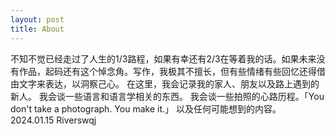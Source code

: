 ```yaml
---
layout: post
title: About
---
```

不知不觉已经走过了人生的1/3路程，如果有幸还有2/3在等着我的话。如果未来没有作品，起码还有这个悼念角。写作，我极其不擅长，但有些情绪有些回忆还得借由文字来表达，以洞察己心。
在这里，我会记录我的家人、朋友以及路上遇到的新人。
我会谈一些语言和语言学相关的东西。
我会谈一些拍照的心路历程。「You don't take a photograph. You make it.」
以及任何可能想到的内容。
2024.01.15 Riverswqj